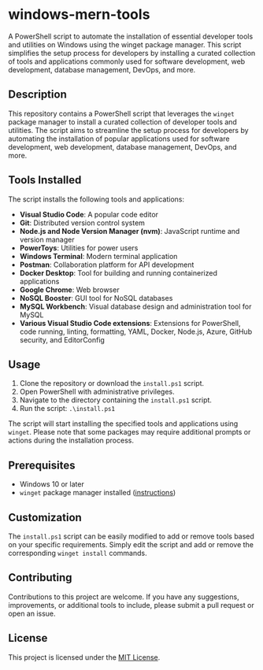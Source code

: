 # windows-mern-tools
A PowerShell script to automate the installation of essential developer tools and utilities on Windows using the winget package manager. This script simplifies the setup process for developers by installing a curated collection of tools and applications commonly used for software development, web development, database management, DevOps, and more.

## Description

This repository contains a PowerShell script that leverages the `winget` package manager to install a curated collection of developer tools and utilities. The script aims to streamline the setup process for developers by automating the installation of popular applications used for software development, web development, database management, DevOps, and more.

## Tools Installed

The script installs the following tools and applications:

- **Visual Studio Code**: A popular code editor
- **Git**: Distributed version control system
- **Node.js and Node Version Manager (nvm)**: JavaScript runtime and version manager
- **PowerToys**: Utilities for power users
- **Windows Terminal**: Modern terminal application
- **Postman**: Collaboration platform for API development
- **Docker Desktop**: Tool for building and running containerized applications
- **Google Chrome**: Web browser
- **NoSQL Booster**: GUI tool for NoSQL databases
- **MySQL Workbench**: Visual database design and administration tool for MySQL
- **Various Visual Studio Code extensions**: Extensions for PowerShell, code running, linting, formatting, YAML, Docker, Node.js, Azure, GitHub security, and EditorConfig

## Usage

1. Clone the repository or download the `install.ps1` script.
2. Open PowerShell with administrative privileges.
3. Navigate to the directory containing the `install.ps1` script.
4. Run the script: `.\install.ps1`

The script will start installing the specified tools and applications using `winget`. Please note that some packages may require additional prompts or actions during the installation process.

## Prerequisites

- Windows 10 or later
- `winget` package manager installed ([instructions](https://learn.microsoft.com/en-us/windows/package-manager/winget/))

## Customization

The `install.ps1` script can be easily modified to add or remove tools based on your specific requirements. Simply edit the script and add or remove the corresponding `winget install` commands.

## Contributing

Contributions to this project are welcome. If you have any suggestions, improvements, or additional tools to include, please submit a pull request or open an issue.

## License

This project is licensed under the [MIT License](LICENSE).
